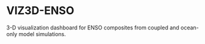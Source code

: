 # VIZ3D-ENSO
3-D visualization dashboard for ENSO composites from coupled and ocean-only model simulations.
